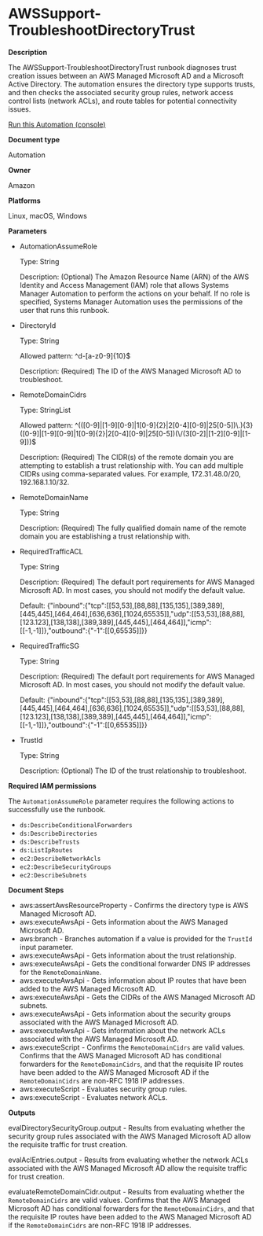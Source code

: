 # AWSSupport\-TroubleshootDirectoryTrust<a name="automation-awssupport-troubleshootdirectorytrust"></a>

 **Description** 

The AWSSupport\-TroubleshootDirectoryTrust runbook diagnoses trust creation issues between an AWS Managed Microsoft AD and a Microsoft Active Directory\. The automation ensures the directory type supports trusts, and then checks the associated security group rules, network access control lists \(network ACLs\), and route tables for potential connectivity issues\.

[Run this Automation \(console\)](https://console.aws.amazon.com/systems-manager/automation/execute/AWSSupport-TroubleshootDirectoryTrust)

**Document type**

Automation

**Owner**

Amazon

**Platforms**

Linux, macOS, Windows

**Parameters**
+ AutomationAssumeRole

  Type: String

  Description: \(Optional\) The Amazon Resource Name \(ARN\) of the AWS Identity and Access Management \(IAM\) role that allows Systems Manager Automation to perform the actions on your behalf\. If no role is specified, Systems Manager Automation uses the permissions of the user that runs this runbook\.
+ DirectoryId

  Type: String

  Allowed pattern: ^d\-\[a\-z0\-9\]\{10\}$

  Description: \(Required\) The ID of the AWS Managed Microsoft AD to troubleshoot\.
+ RemoteDomainCidrs

  Type: StringList

  Allowed pattern: ^\(\(\[0\-9\]\|\[1\-9\]\[0\-9\]\|1\[0\-9\]\{2\}\|2\[0\-4\]\[0\-9\]\|25\[0\-5\]\)\\\.\)\{3\}\(\[0\-9\]\|\[1\-9\]\[0\-9\]\|1\[0\-9\]\{2\}\|2\[0\-4\]\[0\-9\]\|25\[0\-5\]\)\(\\/\(3\[0\-2\]\|\[1\-2\]\[0\-9\]\|\[1\-9\]\)\)$

  Description: \(Required\) The CIDR\(s\) of the remote domain you are attempting to establish a trust relationship with\. You can add multiple CIDRs using comma\-separated values\. For example, 172\.31\.48\.0/20, 192\.168\.1\.10/32\.
+ RemoteDomainName

  Type: String

  Description: \(Required\) The fully qualified domain name of the remote domain you are establishing a trust relationship with\.
+ RequiredTrafficACL

  Type: String

  Description: \(Required\) The default port requirements for AWS Managed Microsoft AD\. In most cases, you should not modify the default value\.

  Default: \{"inbound":\{"tcp":\[\[53,53\],\[88,88\],\[135,135\],\[389,389\],\[445,445\],\[464,464\],\[636,636\],\[1024,65535\]\],"udp":\[\[53,53\],\[88,88\],\[123\.123\],\[138,138\],\[389,389\],\[445,445\],\[464,464\]\],"icmp":\[\[\-1,\-1\]\]\},"outbound":\{"\-1":\[\[0,65535\]\]\}\}
+ RequiredTrafficSG

  Type: String

  Description: \(Required\) The default port requirements for AWS Managed Microsoft AD\. In most cases, you should not modify the default value\.

  Default: \{"inbound":\{"tcp":\[\[53,53\],\[88,88\],\[135,135\],\[389,389\],\[445,445\],\[464,464\],\[636,636\],\[1024,65535\]\],"udp":\[\[53,53\],\[88,88\],\[123\.123\],\[138,138\],\[389,389\],\[445,445\],\[464,464\]\],"icmp":\[\[\-1,\-1\]\]\},"outbound":\{"\-1":\[\[0,65535\]\]\}\}
+ TrustId

  Type: String

  Description: \(Optional\) The ID of the trust relationship to troubleshoot\.

**Required IAM permissions**

The `AutomationAssumeRole` parameter requires the following actions to successfully use the runbook\.
+ `ds:DescribeConditionalForwarders`
+ `ds:DescribeDirectories`
+ `ds:DescribeTrusts`
+ `ds:ListIpRoutes`
+ `ec2:DescribeNetworkAcls`
+ `ec2:DescribeSecurityGroups`
+ `ec2:DescribeSubnets`

**Document Steps**
+ aws:assertAwsResourceProperty \- Confirms the directory type is AWS Managed Microsoft AD\.
+ aws:executeAwsApi \- Gets information about the AWS Managed Microsoft AD\.
+ aws:branch \- Branches automation if a value is provided for the `TrustId` input parameter\.
+ aws:executeAwsApi \- Gets information about the trust relationship\.
+ aws:executeAwsApi \- Gets the conditional forwarder DNS IP addresses for the `RemoteDomainName`\.
+ aws:executeAwsApi \- Gets information about IP routes that have been added to the AWS Managed Microsoft AD\.
+ aws:executeAwsApi \- Gets the CIDRs of the AWS Managed Microsoft AD subnets\.
+ aws:executeAwsApi \- Gets information about the security groups associated with the AWS Managed Microsoft AD\.
+ aws:executeAwsApi \- Gets information about the network ACLs associated with the AWS Managed Microsoft AD\.
+ aws:executeScript \- Confirms the `RemoteDomainCidrs` are valid values\. Confirms that the AWS Managed Microsoft AD has conditional forwarders for the `RemoteDomainCidrs`, and that the requisite IP routes have been added to the AWS Managed Microsoft AD if the `RemoteDomainCidrs` are non\-RFC 1918 IP addresses\.
+ aws:executeScript \- Evaluates security group rules\.
+ aws:executeScript \- Evaluates network ACLs\.

**Outputs**

evalDirectorySecurityGroup\.output \- Results from evaluating whether the security group rules associated with the AWS Managed Microsoft AD allow the requisite traffic for trust creation\.

evalAclEntries\.output \- Results from evaluating whether the network ACLs associated with the AWS Managed Microsoft AD allow the requisite traffic for trust creation\.

evaluateRemoteDomainCidr\.output \- Results from evaluating whether the `RemoteDomainCidrs` are valid values\. Confirms that the AWS Managed Microsoft AD has conditional forwarders for the `RemoteDomainCidrs`, and that the requisite IP routes have been added to the AWS Managed Microsoft AD if the `RemoteDomainCidrs` are non\-RFC 1918 IP addresses\.